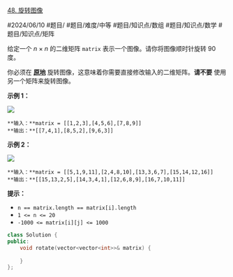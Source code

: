 [48. 旋转图像](https://leetcode.cn/problems/rotate-image/)

#2024/06/10 #题目/ #题目/难度/中等 #题目/知识点/数组 #题目/知识点/数学 #题目/知识点/矩阵 

给定一个 _n_ × _n_ 的二维矩阵 `matrix` 表示一个图像。请你将图像顺时针旋转 90 度。

你必须在 **[原地](https://baike.baidu.com/item/%E5%8E%9F%E5%9C%B0%E7%AE%97%E6%B3%95)** 旋转图像，这意味着你需要直接修改输入的二维矩阵。**请不要** 使用另一个矩阵来旋转图像。

**示例 1：**

![](https://assets.leetcode.com/uploads/2020/08/28/mat1.jpg)
```
**输入：**matrix = [[1,2,3],[4,5,6],[7,8,9]]
**输出：**[[7,4,1],[8,5,2],[9,6,3]]
```
**示例 2：**

![](https://assets.leetcode.com/uploads/2020/08/28/mat2.jpg)
```
**输入：**matrix = [[5,1,9,11],[2,4,8,10],[13,3,6,7],[15,14,12,16]]
**输出：**[[15,13,2,5],[14,3,4,1],[12,6,8,9],[16,7,10,11]]
```
**提示：**

- `n == matrix.length == matrix[i].length`
- `1 <= n <= 20`
- `-1000 <= matrix[i][j] <= 1000`


``` cpp
class Solution {
public:
    void rotate(vector<vector<int>>& matrix) {
        
    }
};
```